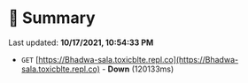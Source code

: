 # 📖 Summary
Last updated: **10/17/2021, 10:54:33 PM**

- `GET` [https://Bhadwa-sala.toxicblte.repl.co](https://Bhadwa-sala.toxicblte.repl.co) - **Down** (120133ms)
